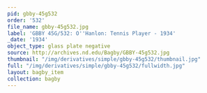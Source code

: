 ```yaml
---
pid: gbby-45g532
order: '532'
file_name: gbby-45g532.jpg
label: 'GBBY 45G/532: O''Hanlon: Tennis Player - 1934'
_date: '1934'
object_type: glass plate negative
source: http://archives.nd.edu/Bagby/GBBY-45g532.jpg
thumbnail: "/img/derivatives/simple/gbby-45g532/thumbnail.jpg"
full: "/img/derivatives/simple/gbby-45g532/fullwidth.jpg"
layout: bagby_item
collection: bagby
---
```

